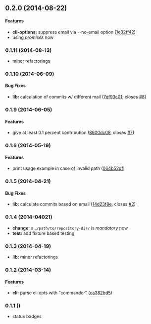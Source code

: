 <a name="0.2.0"></a>
## 0.2.0 (2014-08-22)


#### Features

* **cli-options:** suppress email via --no-email option ([1e32ff42](https://github.com/davidlinse/git-contributors.js/commit/1e32ff42cff94022a75acc4286e6d84db8d538a4))
* using _promises_ now

<a name="0.1.11"></a>
### 0.1.11 (2014-08-13)

* minor refactorings


<a name="0.1.10"></a>
### 0.1.10 (2014-06-09)


#### Bug Fixes

* **lib:** calculation of commits w/ different mail ([7ef93c01](https://github.com/davidlinse/git-contributors.js/commit/7ef93c01c86a873b999b86583da37147c1dcc321), closes [#8](https://github.com/davidlinse/git-contributors.js/issues/8))


<a name="0.1.9"></a>
### 0.1.9 (2014-06-05)


#### Features

* give at least 0.1 percent contribution ([8600dc08](https://github.com/davidlinse/git-contributors.js/commit/8600dc084d87ed51e5e7328e5278852d5984856c), closes [#7](https://github.com/davidlinse/git-contributors.js/issues/7))


<a name="0.1.6"></a>
### 0.1.6 (2014-05-19)


#### Features

* print usage example in case of invalid path ([064b52df](https://github.com/davidlinse/git-contributors.js/commit/064b52df4740f9b3537449c850b663cf2178c34f))


<a name="0.1.5"></a>
### 0.1.5 (2014-04-21)


#### Bug Fixes

* **lib:** calculate commits based on email ([14d23f8e](https://github.com/davidlinse/git-contributors.js/commit/14d23f8efba0502214e8150a1bf1f6789b1022e3), closes [#2](https://github.com/davidlinse/git-contributors.js/issues/2))


<a name="0.1.4"></a>

### 0.1.4 (2014-04021)
* **change:** a _`/path/to/repository-dir/` is _mandatory_ now
* **test:** add fixture based testing

<a name="0.1.4"></a>

### 0.1.3 (2014-04-19)
* **lib:** minor refactorings


<a name="0.1.2"></a>

### 0.1.2 (2014-03-14)

#### Features

* **cli:** parse cli opts with "commander" ([ca382bd5](git://github.com/davidlinse/git-contributors.js/commit/ca382bd5533e6eabb0ce1b5f11bb533c1b6d2840))


<a name="0.1.1"></a>

### 0.1.1 ()
* status badges
